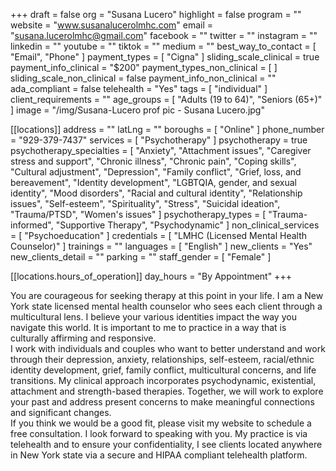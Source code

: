 +++
draft = false
org = "Susana Lucero"
highlight = false
program = ""
website = "www.susanalucerolmhc.com"
email = "susana.lucerolmhc@gmail.com"
facebook = ""
twitter = ""
instagram = ""
linkedin = ""
youtube = ""
tiktok = ""
medium = ""
best_way_to_contact = [ "Email", "Phone" ]
payment_types = [ "Cigna" ]
sliding_scale_clinical = true
payment_info_clinical = "$200"
payment_types_non_clinical = [ ]
sliding_scale_non_clinical = false
payment_info_non_clinical = ""
ada_compliant = false
telehealth = "Yes"
tags = [ "individual" ]
client_requirements = ""
age_groups = [ "Adults (19 to 64)", "Seniors (65+)" ]
image = "/img/Susana-Lucero prof pic - Susana Lucero.jpg"

[[locations]]
address = ""
latLng = ""
boroughs = [ "Online" ]
phone_number = "929-379-7437"
services = [ "Psychotherapy" ]
psychotherapy = true
psychotherapy_specialties = [
  "Anxiety",
  "Attachment issues",
  "Caregiver stress and support",
  "Chronic illness",
  "Chronic pain",
  "Coping skills",
  "Cultural adjustment",
  "Depression",
  "Family conflict",
  "Grief, loss, and bereavement",
  "Identity development",
  "LGBTQIA, gender, and sexual identity",
  "Mood disorders",
  "Racial and cultural identity",
  "Relationship issues",
  "Self-esteem",
  "Spirituality",
  "Stress",
  "Suicidal ideation",
  "Trauma/PTSD",
  "Women's issues"
]
psychotherapy_types = [ "Trauma-informed", "Supportive Therapy", "Psychodynamic" ]
non_clinical_services = [ "Psychoeducation" ]
credentials = [ "LMHC (Licensed Mental Health Counselor)" ]
trainings = ""
languages = [ "English" ]
new_clients = "Yes"
new_clients_detail = ""
parking = ""
staff_gender = [ "Female" ]

  [[locations.hours_of_operation]]
  day_hours = "By Appointment"
+++

You are courageous for seeking therapy at this point in your life. I am a New York state licensed mental health counselor who sees each client through a multicultural lens. I believe your various identities impact the way you navigate this world. It is important to me to practice in a way that is culturally affirming and responsive. <br>
I work with individuals and couples who want to better understand and work through their depression, anxiety, relationships, self-esteem, racial/ethnic identity development, grief, family conflict, multicultural concerns, and life transitions. My clinical approach incorporates psychodynamic, existential, attachment and strength-based therapies. Together, we will work to explore your past and address present concerns to make meaningful connections and significant changes. <br>
If you think we would be a good fit, please visit my website to schedule a free consultation. I look forward to speaking with you. My practice is via telehealth and to ensure your confidentiality, I see clients located anywhere in New York state via a secure and HIPAA compliant telehealth platform. <br>
